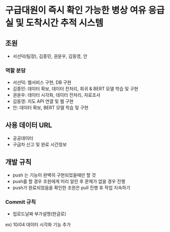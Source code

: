 # 구급대원이 즉시 확인 가능한 병상 여유 응급실 및 도착시간 추적 시스템

## 조원
* 서선덕(팀장), 김종민, 권윤우, 김동영, 안

### 역할 분담
* 서선덕: 웹서비스 구현, DB 구현 
* 김종민: 데이터 확보, 데이터 전처리, 회귀 & BERT 모델 학습 및 구현
* 권윤우: 데이터 시각화, 데이터 전처리, 자료조사
* 김동영: 지도 API 연결 및 웹 구현
* 안: 데이터 확보, BERT 모델 학습 및 구현
  
## 사용 데이터 URL
* 공공데이터
* 구급차 신고 및 완료 시간정보

## 개발 규칙
* push 는 기능이 완벽히 구현되었을때만 할 것
* push를 할 경우 조원에게 미리 알린 후 문제가 없을 경우 진행
* push가 완료되었음을 확인한 조원은 pull 진행 후 작업 지속하기

### Commit 규칙
* 업로드날짜 부가설명(한글로)

ex) 10/04 데이터 시각화 기능 추가
